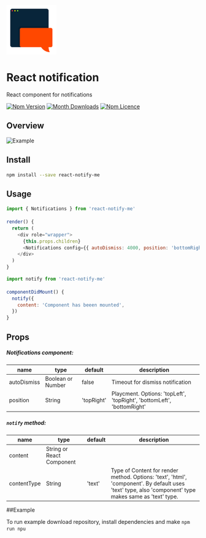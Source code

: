<p>
  <img src="./images/logo.png" height="130" />
</p>

# React notification

React component for notifications

[![Npm Version](https://badge.fury.io/js/react-notify-me.svg)](https://www.npmjs.com/package/react-notify-me)
[![Month Downloads](https://img.shields.io/npm/dm/react-notify-me.svg)](http://npm-stat.com/charts.html?package=react-notify-me)
[![Npm Licence](https://img.shields.io/npm/l/react-notify-me.svg)](https://www.npmjs.com/package/react-notify-me)


## Overview

![Example](./images/example.gif)


## Install

```bash
npm install --save react-notify-me
```


## Usage

```javascript
import { Notifications } from 'react-notify-me'

render() {
  return (
    <div role="wrapper">
      {this.props.children}
      <Notifications config={{ autoDismiss: 4000, position: 'bottomRight' }} />
    </div>
  )
}
```

```javascript
import notify from 'react-notify-me'

componentDidMount() {
  notify({
    content: 'Component has beeen mounted',
  })
}
```


## Props

##### Notifications component:

name | type | default | description
---- | ---- | ------- | -----------
autoDismiss | Boolean or Number | false | Timeout for dismiss notification
position | String | 'topRight' | Playcment. Options: 'topLeft', 'topRight', 'bottomLeft', 'bottomRight'

##### `notify` method:

name | type | default | description
---- | ---- | ------- | -----------
content | String or React Component |  |
contentType | String | 'text' | Type of Content for render method. Options: 'text', 'html', 'component'. By default uses 'text' type, also 'component' type makes same as 'text' type.


##Example

To run example download repository, install dependencies and make `npm run npu`
